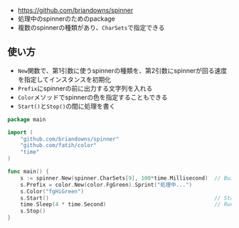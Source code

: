 - https://github.com/briandowns/spinner
- 処理中のspinnerのためのpackage
- 複数のspinnerの種類があり、`CharSets`で指定できる

## 使い方
- `New`関数で、第1引数に使うspinnerの種類を、第2引数にspinnerが回る速度を指定してインスタンスを初期化
- `Prefix`にspinnerの前に出力する文字列を入れる
- `Color`メソッドでspinnerの色を指定することもできる
- `Start()`と`Stop()`の間に処理を書く
```go
package main

import (
	"github.com/briandowns/spinner"
    "github.com/fatih/color"
	"time"
)

func main() {
	s := spinner.New(spinner.CharSets[9], 100*time.Millisecond)  // Build our new spinner
    s.Prefix = color.New(color.FgGreen).Sprint("処理中...")
	s.Color("fgHiGreen")
	s.Start()                                                    // Start the spinner
	time.Sleep(4 * time.Second)                                  // Run for some time to simulate work
	s.Stop()
}
```
